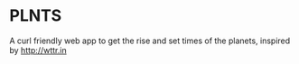 # PLNTS

A curl friendly web app to get the rise and set times of the planets, inspired by http://wttr.in
